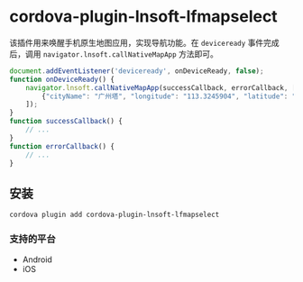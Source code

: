# cordova-plugin-lnsoft-lfmapselect

该插件用来唤醒手机原生地图应用，实现导航功能。在 `deviceready` 事件完成后，调用 `navigator.lnsoft.callNativeMapApp`
方法即可。

```js
document.addEventListener('deviceready', onDeviceReady, false);
function onDeviceReady() {
    navigator.lnsoft.callNativeMapApp(successCallback, errorCallback, [
        {"cityName": "广州塔", "longitude": "113.3245904", "latitude": "23.1066805"}
    ]);
}
function successCallback() {
    // ...
}
function errorCallback() {
    // ...
}
```

## 安装

    cordova plugin add cordova-plugin-lnsoft-lfmapselect

### 支持的平台

- Android
- iOS